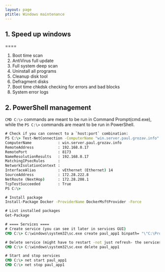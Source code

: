 ```yaml
---
layout: page
ptitle: Windows maintenance
---
```


## 1. Speed up windows
====
1. Boot time scan
2. AntiVirus full update
3. Full system deep scan
4. Uninstall all programs
5. Cleanup disk tool
6. Defragment disks
7. Boot time chkdsk checking for errors and bad blocks
8. System error logs

## 2. PowerShell management
`CMD C:\>` commands are meant to be run in Command Prompt(cmd.exe), while the `PS C:\>` commands are meant to be run in PowerShell.
```bat
# Check if you can connect to a `host:port` combination:
PS C:\> Test-NetConnection -ComputerName "win.server.paul.grozav.info" -Port 8173 -InformationLevel "Detailed"
ComputerName            : win.server.paul.grozav.info
RemoteAddress           : 192.168.0.17
RemotePort              : 8173
NameResolutionResults   : 192.168.0.17
MatchingIPsecRules      :
NetworkIsolationContext :
InterfaceAlias          : vEthernet (Ethernet) 14
SourceAddress           : 172.28.222.8
NetRoute (NextHop)      : 172.28.208.1
TcpTestSucceeded        : True
PS C:\>

# Install package
Install-Package Docker -ProviderName DockerMsftProvider -Force

# List installed packages
Get-Package

# ==== Services ====
# Create service (you can see it later in services GUI)
CMD C:\> C:\windows\system32\sc.exe create paul_app1 binpath= "\"C:\Program Files\info.grozav.paul.app1/app.exe\" --parameter-one \"parameter value\"" DisplayName= "Paul Grozav App1" start= auto

# Delete service (might have to restart -not just refresh- the services GUI)
CMD C:\> C:\windows\system32\sc.exe delete paul_app1

# Start and stop services
CMD C:\> net start paul_app1
CMD C:\> net stop paul_app1
```

